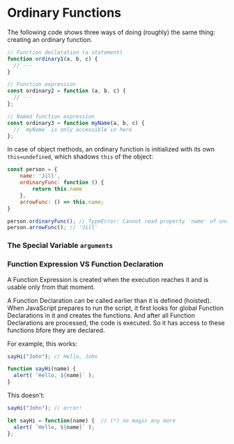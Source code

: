 # Ordinary Functions

The following code shows three ways of doing (roughly) the same thing: creating an ordinary function.
```js
// Function declaration (a statement)
function ordinary1(a, b, c) {
  // ···
}

// Function expression
const ordinary2 = function (a, b, c) {
  // ···
};

// Named function expression
const ordinary3 = function myName(a, b, c) {
  // `myName` is only accessible in here
};
```

In case of object methods, an ordinary function is initialized with its own `this=undefined`, which shadows `this` of the object:
```js
const person = {
    name: 'Jill',
    ordinaryFunc: function () {
        return this.name
    },
    arrowFunc: () => this.name;
}

person.ordinaryFunc(); // TypeError: Cannot read property 'name' of undefined
person.arrowFunc(); // 'Jill'
```

### The Special Variable `arguments`

### Function Expression VS Function Declaration

A Function Expression is created when the execution reaches it and is usable only from that moment.

A Function Declaration can be called earlier than it is defined (hoisted). When JavaScript prepares to run the script, it first looks for global Function Declarations in it and creates the functions. And after all Function Declarations are processed, the code is executed. So it has access to these functions bfore they are declared.

For example, this works:
```js
sayHi("John"); // Hello, John

function sayHi(name) {
  alert( `Hello, ${name}` );
}
```
This doesn't:
```js
sayHi("John"); // error!

let sayHi = function(name) {  // (*) no magic any more
  alert( `Hello, ${name}` );
};
```